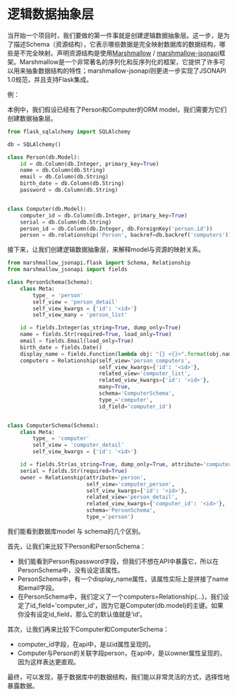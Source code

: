 # 逻辑数据抽象层

当开始一个项目时，我们要做的第一件事就是创建逻辑数据抽象层。这一步，是为了描述Schema（资源结构），它表示哪些数据是完全映射数据库的数据结构，哪些是不完全映射。声明资源结构是使用[Marshmallow](https://marshmallow.readthedocs.io/en/latest/) / [marshmallow-jsonapi](https://marshmallow-jsonapi.readthedocs.io/)框架。Marshmallow是一个非常著名的序列化和反序列化的框架，它提供了许多可以用来抽象数据结构的特性；marshmallow-jsonapi则更进一步实现了JSONAPI 1.0规范，并且支持Flask集成。

例：

本例中，我们假设已经有了Person和Computer的ORM model，我们需要为它们创建数据抽象层。

```python
from flask_sqlalchemy import SQLAlchemy

db = SQLAlchemy()

class Person(db.Model):
    id = db.Column(db.Integer, primary_key=True)
    name = db.Column(db.String)
    email = db.Column(db.String)
    birth_date = db.Column(db.String)
    password = db.Column(db.String)


class Computer(db.Model):
    computer_id = db.Column(db.Integer, primary_key=True)
    serial = db.Column(db.String)
    person_id = db.Column(db.Integer, db.ForeignKey('person.id'))
    person = db.relationship('Person', backref=db.backref('computers'))
```

接下来，让我们创建逻辑数据抽象层，来解释model与资源的映射关系。

```python
from marshmallow_jsonapi.flask import Schema, Relationship
from marshmallow_jsonapi import fields

class PersonSchema(Schema):
    class Meta:
        type_ = 'person'
        self_view = 'person_detail'
        self_view_kwargs = {'id': '<id>'}
        self_view_many = 'person_list'

    id = fields.Integer(as_string=True, dump_only=True)
    name = fields.Str(required=True, load_only=True)
    email = fields.Email(load_only=True)
    birth_date = fields.Date()
    display_name = fields.Function(lambda obj: "{} <{}>".format(obj.name.upper(), obj.email))
    computers = Relationship(self_view='person_computers',
                             self_view_kwargs={'id': '<id>'},
                             related_view='computer_list',
                             related_view_kwargs={'id': '<id>'},
                             many=True,
                             schema='ComputerSchema',
                             type_='computer',
                             id_field='computer_id')


class ComputerSchema(Schema):
    class Meta:
        type_ = 'computer'
        self_view = 'computer_detail'
        self_view_kwargs = {'id': '<id>'}

    id = fields.Str(as_string=True, dump_only=True, attribute='computer_id')
    serial = fields.Str(required=True)
    owner = Relationship(attribute='person',
                         self_view='computer_person',
                         self_view_kwargs={'id': '<id>'},
                         related_view='person_detail',
                         related_view_kwargs={'computer_id': '<id>'},
                         schema='PersonSchema',
                         type_='person')
```

我们能看到数据库model 与 schema的几个区别。

首先，让我们来比较下Person和PersonSchema：

- 我们能看到Person有password字段，但我们不想在API中暴露它，所以在PersonSchema中，没有设定该属性。
- PersonSchema中，有一个display_name属性，该属性实际上是拼接了name和email字段。
- 在PersonSchema中，我们定义了一个computers=Relationship(...)，我们设定了id_field='computer_id'，因为它是Computer(db.model)的主键。如果你没有设定id_field，那么它的默认值就是‘id’。

其次，让我们再来比较下Computer和ComputerSchema：

- computer_id字段，在api中，是以id属性呈现的。
- Computer与Person的关联字段person，在api中，是以owner属性呈现的，因为这样表达更直观。

最终，可以发现，基于数据库中的数据结构，我们能以非常灵活的方式，选择性地暴露数据。